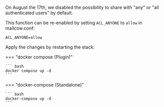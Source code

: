 On August the 17th, we disabled the possibility to share with "any" or "all authenticated users" by default.

This function can be re-enabled by setting `ACL_ANYONE` to `allow` in mailcow.conf:

```
ACL_ANYONE=allow
```

Apply the changes by restarting the stack:

=== "docker compose (Plugin)"

    ``` bash
    docker compose up -d
    ```

=== "docker-compose (Standalone)"

    ``` bash
    docker-compose up -d
    ```